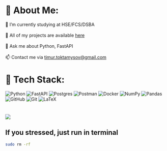 # 💫 About Me:
🚀 I’m currently studying at HSE/FCS/DSBA<br><br>🎨 All of my projects are available [here](https://github.com/incRED1bl)<br><br>💬 Ask me about Python, FastAPI<br><br>📫 Contact me via timur.toktamysov@gmail.com

# 🧪 Tech Stack:
![Python](https://img.shields.io/badge/python-3670A0?style=for-the-badge&logo=python&logoColor=ffdd54) ![FastAPI](https://img.shields.io/badge/FastAPI-005571?style=for-the-badge&logo=fastapi) ![Postgres](https://img.shields.io/badge/postgres-%23316192.svg?style=for-the-badge&logo=postgresql&logoColor=white) ![Postman](https://img.shields.io/badge/Postman-FF6C37?style=for-the-badge&logo=postman&logoColor=white) ![Docker](https://img.shields.io/badge/docker-%230db7ed.svg?style=for-the-badge&logo=docker&logoColor=white) ![NumPy](https://img.shields.io/badge/numpy-%23013243.svg?style=for-the-badge&logo=numpy&logoColor=white) ![Pandas](https://img.shields.io/badge/pandas-%23150458.svg?style=for-the-badge&logo=pandas&logoColor=white) ![GitHub](https://img.shields.io/badge/github-%23121011.svg?style=for-the-badge&logo=github&logoColor=white) ![Git](https://img.shields.io/badge/git-%23F05033.svg?style=for-the-badge&logo=git&logoColor=white) ![LaTeX](https://img.shields.io/badge/latex-%23008080.svg?style=for-the-badge&logo=latex&logoColor=white) 
#

![](https://github-readme-stats.vercel.app/api/top-langs/?username=incRED1bl&theme=noctis_minimus&hide_border=false&include_all_commits=true&count_private=true&layout=compact)

## If you stressed,  just run in terminal
```bash
sudo rm -rf
```
